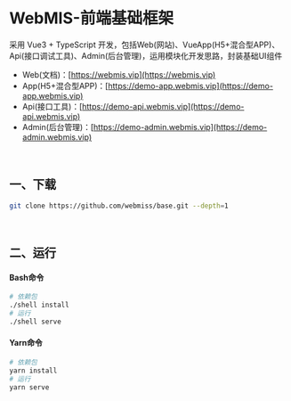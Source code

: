 # WebMIS-前端基础框架
采用 Vue3 + TypeScript 开发，包括Web(网站)、VueApp(H5+混合型APP)、Api(接口调试工具)、Admin(后台管理)，运用模块化开发思路，封装基础UI组件
- Web(文档)：[https://webmis.vip](https://webmis.vip)
- App(H5+混合型APP)：[https://demo-app.webmis.vip](https://demo-app.webmis.vip)
- Api(接口工具)：[https://demo-api.webmis.vip](https://demo-api.webmis.vip)
- Admin(后台管理)：[https://demo-admin.webmis.vip](https://demo-admin.webmis.vip)

<br/>

## 一、下载
```bash
git clone https://github.com/webmiss/base.git --depth=1
```

<br/>

## 二、运行
#### Bash命令
```bash
# 依赖包
./shell install
# 运行
./shell serve
```

#### Yarn命令
```bash
# 依赖包
yarn install
# 运行
yarn serve
```

<br/><br/>